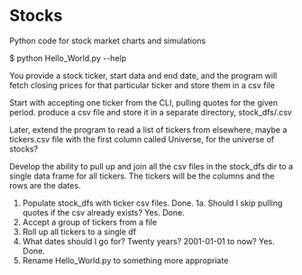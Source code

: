# Stocks
Python code for stock market charts and simulations

$ python Hello_World.py --help

You provide a stock ticker, start data and end date, and the program
will fetch closing prices for that particular ticker and store them
in a csv file

Start with accepting one ticker from the CLI, pulling quotes for the given period.
produce a csv file and store it in a separate directory, stock_dfs/<ticker>.csv

Later, extend the program to read a list of tickers from elsewhere, maybe a tickers.csv
file with the first column called Universe, for the universe of stocks?

Develop the ability to pull up and join all the csv files in the stock_dfs dir to a single
data frame for all tickers. The tickers will be the columns and the rows are the dates.

1. Populate stock_dfs with ticker csv files. Done.
1a. Should I skip pulling quotes if the csv already exists? Yes. Done.
2. Accept a group of tickers from a file
3. Roll up all tickers to a single df
4. What dates should I go for? Twenty years? 2001-01-01 to now? Yes. Done.
5. Rename Hello_World.py to something more appropriate

